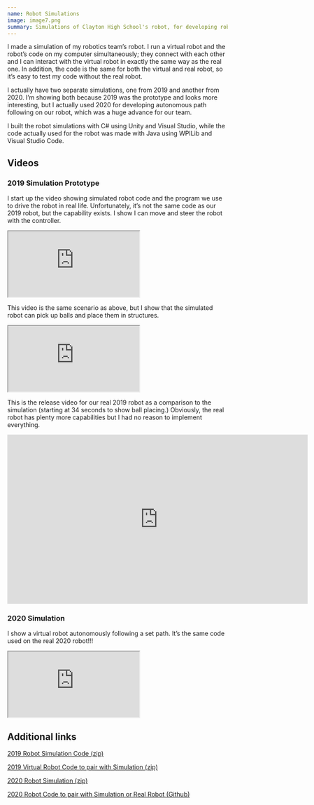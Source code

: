 ```yaml
---
name: Robot Simulations
image: image7.png
summary: Simulations of Clayton High School's robot, for developing robot code without the robot.
---
```

I made a simulation of my robotics team’s robot. I run a virtual robot and the robot’s code on my computer simultaneously; they connect with each other and I can interact with the virtual robot in exactly the same way as the real one. In addition, the code is the same for both the virtual and real robot, so it’s easy to test my code without the real robot.

I actually have two separate simulations, one from 2019 and another from 2020. I’m showing both because 2019 was the prototype and looks more interesting, but I actually used 2020 for developing autonomous path following on our robot, which was a huge advance for our team.

I built the robot simulations with C# using Unity and Visual Studio, while the code actually used for the robot was made with Java using WPILib and Visual Studio Code.

## Videos

### 2019 Simulation Prototype

I start up the video showing simulated robot code and the program we use to drive the robot in real life. Unfortunately, it’s not the same code as our 2019 robot, but the capability exists. I show I can move and steer the robot with the controller.

<iframe src="https://drive.google.com/file/d/1tYx_7uJ7n5KWYfcmkQkbgKJpjBjJ8q7E/preview" class="video"></iframe>

This video is the same scenario as above, but I show that the simulated robot can pick up balls and place them in structures.

<iframe src="https://drive.google.com/file/d/1Q6EcMuhJILCXsFb5bzV3Rc1xNogENhsZ/preview" class="video"></iframe>

This is the release video for our real 2019 robot as a comparison to the simulation (starting at 34 seconds to show ball placing.) Obviously, the real robot has plenty more capabilities but I had no reason to implement everything.

<iframe width="687" height="386" src="https://www.youtube.com/embed/OaNF-Erl2Xw?start=34" frameborder="0" allow="accelerometer; autoplay; clipboard-write; encrypted-media; gyroscope; picture-in-picture" allowfullscreen></iframe>

### 2020 Simulation

I show a virtual robot autonomously following a set path. It’s the same code used on the real 2020 robot!!!

<iframe src="https://drive.google.com/file/d/1_a-ZctrLhBRgMofLXju8Ly5RJ1Ve8Y7B/preview" class="video"></iframe>

## Additional links

[2019 Robot Simulation Code (zip)](https://drive.google.com/file/d/1S0VFIzhCbx8f6y40LcNRrEQYKj-XFDkQ/view?usp=sharing)

[2019 Virtual Robot Code to pair with Simulation (zip)](https://drive.google.com/file/d/1HEVlgPs5UWWFKeFxqeBK5Fj1gKIyfLRw/view?usp=sharing)

[2020 Robot Simulation (zip)](https://drive.google.com/file/d/1-FxXLa-02TTN44t5v-Dj4YZM7ACSFAhE/view?usp=sharing)

[2020 Robot Code to pair with Simulation or Real Robot (Github)](https://github.com/FRCTeam4500/2020Robot)
